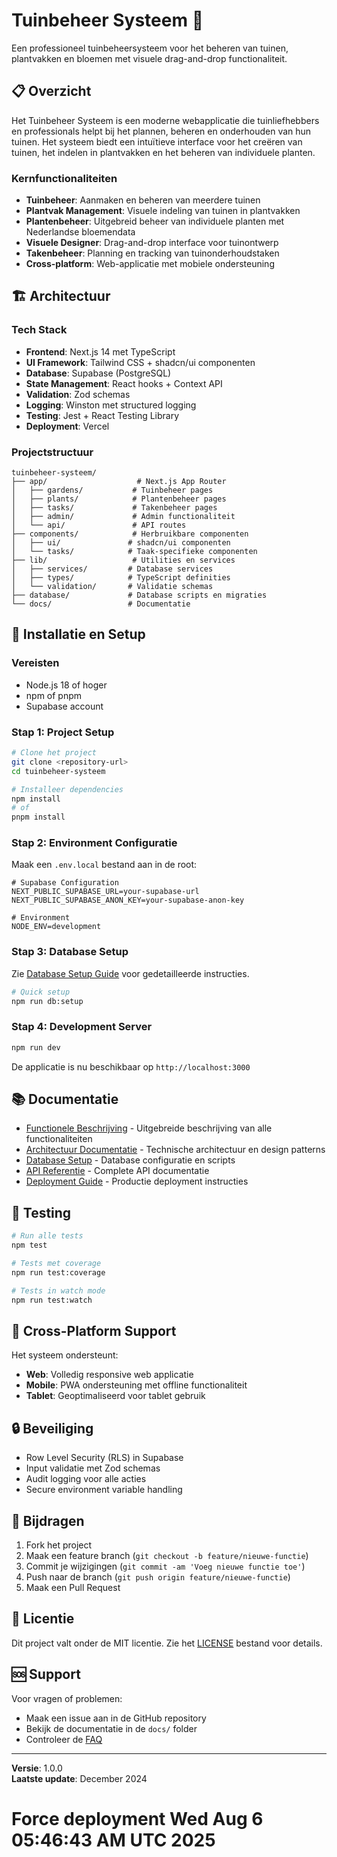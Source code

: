 # Tuinbeheer Systeem 🌱

Een professioneel tuinbeheersysteem voor het beheren van tuinen, plantvakken en bloemen met visuele drag-and-drop functionaliteit.

## 📋 Overzicht

Het Tuinbeheer Systeem is een moderne webapplicatie die tuinliefhebbers en professionals helpt bij het plannen, beheren en onderhouden van hun tuinen. Het systeem biedt een intuïtieve interface voor het creëren van tuinen, het indelen in plantvakken en het beheren van individuele planten.

### Kernfunctionaliteiten

- **Tuinbeheer**: Aanmaken en beheren van meerdere tuinen
- **Plantvak Management**: Visuele indeling van tuinen in plantvakken
- **Plantenbeheer**: Uitgebreid beheer van individuele planten met Nederlandse bloemendata
- **Visuele Designer**: Drag-and-drop interface voor tuinontwerp
- **Takenbeheer**: Planning en tracking van tuinonderhoudstaken
- **Cross-platform**: Web-applicatie met mobiele ondersteuning

## 🏗️ Architectuur

### Tech Stack

- **Frontend**: Next.js 14 met TypeScript
- **UI Framework**: Tailwind CSS + shadcn/ui componenten
- **Database**: Supabase (PostgreSQL)
- **State Management**: React hooks + Context API
- **Validation**: Zod schemas
- **Logging**: Winston met structured logging
- **Testing**: Jest + React Testing Library
- **Deployment**: Vercel

### Projectstructuur

```
tuinbeheer-systeem/
├── app/                    # Next.js App Router
│   ├── gardens/           # Tuinbeheer pages
│   ├── plants/            # Plantenbeheer pages
│   ├── tasks/             # Takenbeheer pages
│   ├── admin/             # Admin functionaliteit
│   └── api/               # API routes
├── components/            # Herbruikbare componenten
│   ├── ui/               # shadcn/ui componenten
│   └── tasks/            # Taak-specifieke componenten
├── lib/                   # Utilities en services
│   ├── services/         # Database services
│   ├── types/            # TypeScript definities
│   └── validation/       # Validatie schemas
├── database/             # Database scripts en migraties
└── docs/                 # Documentatie
```

## 🚀 Installatie en Setup

### Vereisten

- Node.js 18 of hoger
- npm of pnpm
- Supabase account

### Stap 1: Project Setup

```bash
# Clone het project
git clone <repository-url>
cd tuinbeheer-systeem

# Installeer dependencies
npm install
# of
pnpm install
```

### Stap 2: Environment Configuratie

Maak een `.env.local` bestand aan in de root:

```env
# Supabase Configuration
NEXT_PUBLIC_SUPABASE_URL=your-supabase-url
NEXT_PUBLIC_SUPABASE_ANON_KEY=your-supabase-anon-key

# Environment
NODE_ENV=development
```

### Stap 3: Database Setup

Zie [Database Setup Guide](./docs/database-setup.md) voor gedetailleerde instructies.

```bash
# Quick setup
npm run db:setup
```

### Stap 4: Development Server

```bash
npm run dev
```

De applicatie is nu beschikbaar op `http://localhost:3000`

## 📚 Documentatie

- [Functionele Beschrijving](./docs/functional-description.md) - Uitgebreide beschrijving van alle functionaliteiten
- [Architectuur Documentatie](./docs/architecture.md) - Technische architectuur en design patterns
- [Database Setup](./docs/database-setup.md) - Database configuratie en scripts
- [API Referentie](./docs/api-reference.md) - Complete API documentatie
- [Deployment Guide](./docs/deployment.md) - Productie deployment instructies

## 🧪 Testing

```bash
# Run alle tests
npm test

# Tests met coverage
npm run test:coverage

# Tests in watch mode
npm run test:watch
```

## 📱 Cross-Platform Support

Het systeem ondersteunt:
- **Web**: Volledig responsive web applicatie
- **Mobile**: PWA ondersteuning met offline functionaliteit
- **Tablet**: Geoptimaliseerd voor tablet gebruik

## 🔒 Beveiliging

- Row Level Security (RLS) in Supabase
- Input validatie met Zod schemas
- Audit logging voor alle acties
- Secure environment variable handling

## 🤝 Bijdragen

1. Fork het project
2. Maak een feature branch (`git checkout -b feature/nieuwe-functie`)
3. Commit je wijzigingen (`git commit -am 'Voeg nieuwe functie toe'`)
4. Push naar de branch (`git push origin feature/nieuwe-functie`)
5. Maak een Pull Request

## 📄 Licentie

Dit project valt onder de MIT licentie. Zie het [LICENSE](LICENSE) bestand voor details.

## 🆘 Support

Voor vragen of problemen:
- Maak een issue aan in de GitHub repository
- Bekijk de documentatie in de `docs/` folder
- Controleer de [FAQ](./docs/faq.md)

---

**Versie**: 1.0.0  
**Laatste update**: December 2024
# Force deployment Wed Aug  6 05:46:43 AM UTC 2025
